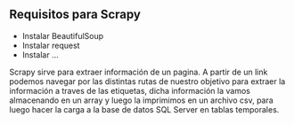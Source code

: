 ## Requisitos para Scrapy

- Instalar BeautifulSoup 
- Instalar request
- Instalar ...

Scrapy sirve para extraer información de un pagina. A partir de un link podemos navegar por las distintas rutas de nuestro objetivo para extraer la información a traves de las etiquetas, dicha información la vamos almacenando en un array y luego la imprimimos en un archivo csv, para luego hacer la carga a la base de datos SQL Server en tablas temporales.